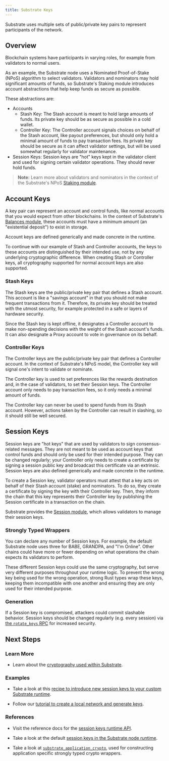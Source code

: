 ```yaml
---
title: Substrate Keys
---
```


Substrate uses multiple sets of public/private key pairs to represent participants of the network.

## Overview

Blockchain systems have participants in varying roles, for example from validators to normal users.

As an example, the Substrate node uses a Nominated Proof-of-Stake (NPoS) algorithm to select
validators. Validators and nominators may hold significant amounts of funds, so Substrate's Staking
module introduces account abstractions that help keep funds as secure as possible.

These abstractions are:

- Accounts
    - Stash Key: The Stash account is meant to hold large amounts of funds. Its private key should
      be as secure as possible in a cold wallet.
    - Controller Key: The Controller account signals choices on behalf of the Stash account, like
      payout preferences, but should only hold a minimal amount of funds to pay transaction fees.
      Its private key should be secure as it can affect validator settings, but will be used
      somewhat regularly for validator maintenance. 
- Session Keys: Session keys are "hot" keys kept in the validator client and used for signing
  certain validator operations. They should never hold funds.

 > **Note:** Learn more about validators and nominators in the context of the Substrate's NPoS
 > [Staking module](https://substrate.dev/rustdocs/master/srml_staking/index.html).

## Account Keys

A key pair can represent an account and control funds, like normal accounts that you would expect
from other blockchains. In the context of Substrate's [Balances
module](https://substrate.dev/rustdocs/master/srml_balances/index.html), these accounts must have a minimum amount (an
"existential deposit") to exist in storage.

Account keys are defined generically and made concrete in the runtime.

To continue with our example of Stash and Controller accounts, the keys to these accounts are
distinguished by their intended use, not by any underlying cryptographic difference. When creating
Stash or Controller keys, all cryptography supported for normal account keys are also supported.

### Stash Keys

The Stash keys are the public/private key pair that defines a Stash account. This account is like a
"savings account" in that you should not make frequent transactions from it. Therefore, its private
key should be treated with the utmost security, for example protected in a safe or layers of
hardware security.

Since the Stash key is kept offline, it designates a Controller account to make non-spending
decisions with the weight of the Stash account's funds. It can also designate a Proxy account to
vote in governance on its behalf.

### Controller Keys

The Controller keys are the public/private key pair that defines a Controller account. In the
context of Substrate's NPoS model, the Controller key will signal one's intent to validate or
nominate.

The Controller key is used to set preferences like the rewards destination and, in the case of
validators, to set their Session keys. The Controller account only needs to pay transaction fees, so
it only needs a minimal amount of funds.

The Controller key can never be used to spend funds from its Stash account. However, actions taken
by the Controller can result in slashing, so it should still be well secured.

## Session Keys

Session keys are "hot keys" that are used by validators to sign consensus-related messages. They are
not meant to be used as account keys that control funds and should only be used for their intended
purpose. They can be changed regularly; your Controller only needs to create a certificate by
signing a session public key and broadcast this certificate via an extrinsic. Session keys are also
defined generically and made concrete in the runtime.

To create a Session key, validator operators must attest that a key acts on behalf of their Stash
account (stake) and nominators. To do so, they create a certificate by signing the key with their
Controller key. Then, they inform the chain that this key represents their Controller key by
publishing the Session certificate in a transaction on the chain.

Substrate provides the [Session module](https://substrate.dev/rustdocs/master/srml_session/index.html), which allows
validators to manage their session keys.

### Strongly Typed Wrappers

You can declare any number of Session keys. For example, the default Substrate node uses three for
BABE, GRANDPA, and "I'm Online". Other chains could have more or fewer depending on what operations
the chain expects its validators to perform.

These different Session keys could use the same cryptography, but serve very different purposes
throughout your runtime logic. To prevent the wrong key being used for the wrong operation, strong
Rust types wrap these keys, keeping them incompatible with one another and ensuring they are only
used for their intended purpose.

### Generation

If a Session key is compromised, attackers could commit slashable behavior. Session keys should be
changed regularly (e.g. every session) via [the `rotate_keys`
RPC](https://substrate.dev/rustdocs/master/substrate_rpc/author/trait.AuthorApi.html#tymethod.rotate_keys) for increased
security.

## Next Steps

### Learn More

* Learn about the [cryptography used within Substrate](conceptual/cryptography/index.md).

### Examples

* Take a look at this [recipe to introduce new session keys to your custom Substrate runtime](TODO).

* Follow our [tutorial to create a local network and generate keys](TODO).

### References

* Visit the reference docs for the [session keys runtime
  API](https://substrate.dev/rustdocs/master/substrate_session/trait.SessionKeys.html).

* Take a look at the default [session keys in the Substrate node
  runtime](https://substrate.dev/rustdocs/master/node_runtime/struct.SessionKeys.html).

* Take a look at
  [`substrate_application_crypto`](https://substrate.dev/rustdocs/master/substrate_application_crypto/index.html), used
  for constructing application specific strongly typed crypto wrappers.
